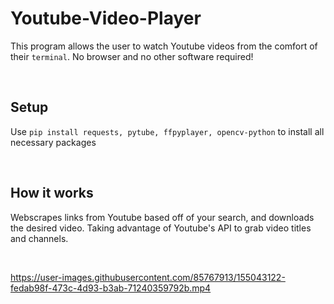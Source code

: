 # Youtube-Video-Player
This program allows the user to watch Youtube videos from the comfort of their `terminal`. No browser and no other software required!

<br>

## Setup

Use `pip install requests, pytube, ffpyplayer, opencv-python` to install all necessary packages

<br>

## How it works

Webscrapes links from Youtube based off of your search, and downloads the desired video. Taking advantage of Youtube's API to grab video titles and channels.

<br>

https://user-images.githubusercontent.com/85767913/155043122-fedab98f-473c-4d93-b3ab-71240359792b.mp4

